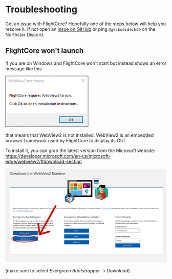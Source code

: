 # Troubleshooting

Got an issue with FlightCore? Hopefully one of the steps below will help you resolve it. If not open an [issue on GitHub](https://github.com/R2NorthstarTools/FlightCore/issues/new) or ping `@geckoeidechse` on the Northstar Discord.

## FlightCore won't launch

If you are on Windows and FlightCore won't start but instead shows an error message like this

![webview2 error message windows](assets/flightcore-webview2-windows-error-message.png)

that means that WebView2 is not installed. WebView2 is an embedded browser framework used by FlightCore to display its GUI.

To install it, you can grab the latest version from the Microsoft website: \
https://developer.microsoft.com/en-us/microsoft-edge/webview2/#download-section

![webview2 download screenshot](assets/webview2-download-screenshot.png)

(make sure to select _Evergreen Bootstrapper_ -> _Download_).


